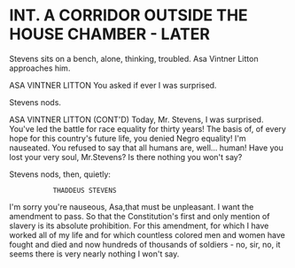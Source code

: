 # INT. A CORRIDOR OUTSIDE THE HOUSE CHAMBER - LATER

Stevens sits on a bench, alone, thinking, troubled. Asa
Vintner Litton approaches him.

ASA VINTNER LITTON
You asked if ever I was surprised.

Stevens nods.

ASA VINTNER LITTON (CONT'D)
Today, Mr. Stevens, I was surprised. You've led the battle
for race equality for thirty years! The basis of, of every hope for
this country's future life, you denied Negro equality! I'm
nauseated. You refused to say that all humans are, well... human! Have
you lost your very soul, Mr.Stevens? Is there nothing you won't say?

Stevens nods, then, quietly:

			   THADDEUS STEVENS
I'm sorry you're nauseous, Asa,that must be unpleasant. I want the amendment to pass. So that the Constitution's first and only mention of slavery is its absolute prohibition. For this amendment, for which I have worked all of my life and for which countless colored men and women have fought and died and now hundreds of thousands of soldiers - no, sir, no, it seems there is very
nearly nothing I won't say.
